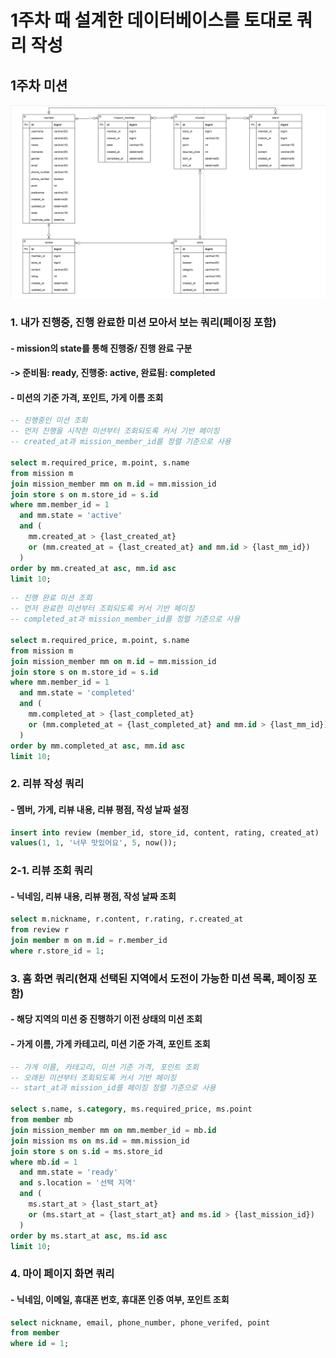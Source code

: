 # 1주차 때 설계한 데이터베이스를 토대로 쿼리 작성
## 1주차 미션
![미션](ERD.png)
### 1. 내가 진행중, 진행 완료한 미션 모아서 보는 쿼리(페이징 포함)
#### - mission의 state를 통해 진행중/ 진행 완료 구분
#### -> 준비됨: ready, 진행중: active, 완료됨: completed
#### - 미션의 기준 가격, 포인트, 가게 이름 조회
```sql
-- 진행중인 미션 조회
-- 먼저 진행을 시작한 미션부터 조회되도록 커서 기반 페이징
-- created_at과 mission_member_id를 정렬 기준으로 사용

select m.required_price, m.point, s.name 
from mission m 
join mission_member mm on m.id = mm.mission_id
join store s on m.store_id = s.id
where mm.member_id = 1
  and mm.state = 'active'
  and (
    mm.created_at > {last_created_at}
    or (mm.created_at = {last_created_at} and mm.id > {last_mm_id})
  )
order by mm.created_at asc, mm.id asc
limit 10;
```
```sql
-- 진행 완료 미션 조회
-- 먼저 완료한 미션부터 조회되도록 커서 기반 페이징
-- completed_at과 mission_member_id를 정렬 기준으로 사용

select m.required_price, m.point, s.name
from mission m
join mission_member mm on m.id = mm.mission_id
join store s on m.store_id = s.id
where mm.member_id = 1
  and mm.state = 'completed'
  and (
    mm.completed_at > {last_completed_at}
    or (mm.completed_at = {last_completed_at} and mm.id > {last_mm_id})
  )
order by mm.completed_at asc, mm.id asc
limit 10;
```
### 2. 리뷰 작성 쿼리
#### - 멤버, 가게, 리뷰 내용, 리뷰 평점, 작성 날짜 설정
```sql
insert into review (member_id, store_id, content, rating, created_at)
values(1, 1, '너무 맛있어요', 5, now());
```
### 2-1. 리뷰 조회 쿼리
#### - 닉네임, 리뷰 내용, 리뷰 평점, 작성 날짜 조회
```sql
select m.nickname, r.content, r.rating, r.created_at
from review r
join member m on m.id = r.member_id
where r.store_id = 1;
```
### 3. 홈 화면 쿼리(현재 선택된 지역에서 도전이 가능한 미션 목록, 페이징 포함)
#### - 해당 지역의 미션 중 진행하기 이전 상태의 미션 조회
#### - 가게 이름, 가게 카테고리, 미션 기준 가격, 포인트 조회
```sql
-- 가게 이름, 카테고리, 미션 기준 가격, 포인트 조회
-- 오래된 미션부터 조회되도록 커서 기반 페이징
-- start_at과 mission_id를 페이징 정렬 기준으로 사용

select s.name, s.category, ms.required_price, ms.point
from member mb
join mission_member mm on mm.member_id = mb.id
join mission ms on ms.id = mm.mission_id
join store s on s.id = ms.store_id
where mb.id = 1
  and mm.state = 'ready'
  and s.location = '선택 지역'
  and (
    ms.start_at > {last_start_at}
    or (ms.start_at = {last_start_at} and ms.id > {last_mission_id})
  ) 
order by ms.start_at asc, ms.id asc
limit 10;
```
### 4. 마이 페이지 화면 쿼리
#### - 닉네임, 이메일, 휴대폰 번호, 휴대폰 인증 여부, 포인트 조회
```sql
select nickname, email, phone_number, phone_verifed, point
from member
where id = 1;
```